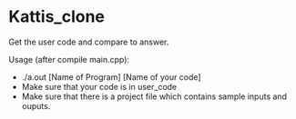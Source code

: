 # Kattis_clone

Get the user code and compare to answer.

Usage (after compile main.cpp):
- ./a.out [Name of Program] [Name of your code]
- Make sure that your code is in user_code
- Make sure that there is a project file which contains sample inputs and ouputs.
